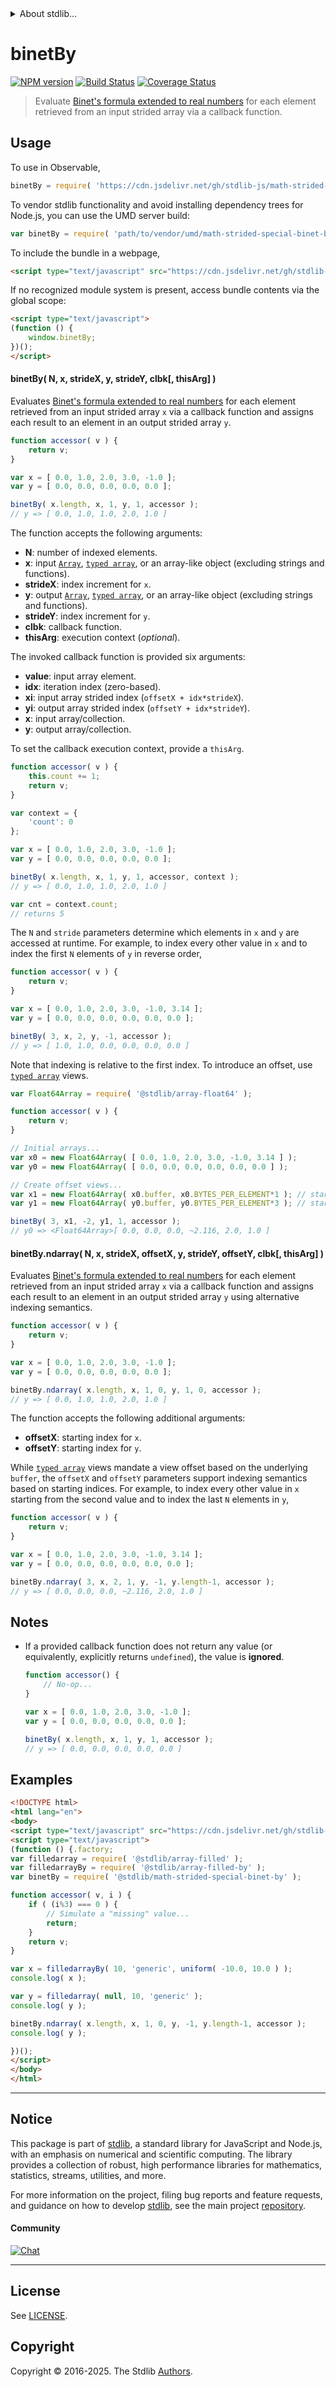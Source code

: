 <!--

@license Apache-2.0

Copyright (c) 2021 The Stdlib Authors.

Licensed under the Apache License, Version 2.0 (the "License");
you may not use this file except in compliance with the License.
You may obtain a copy of the License at

   http://www.apache.org/licenses/LICENSE-2.0

Unless required by applicable law or agreed to in writing, software
distributed under the License is distributed on an "AS IS" BASIS,
WITHOUT WARRANTIES OR CONDITIONS OF ANY KIND, either express or implied.
See the License for the specific language governing permissions and
limitations under the License.

-->

<!-- lint disable maximum-heading-length -->


<details>
  <summary>
    About stdlib...
  </summary>
  <p>We believe in a future in which the web is a preferred environment for numerical computation. To help realize this future, we've built stdlib. stdlib is a standard library, with an emphasis on numerical and scientific computation, written in JavaScript (and C) for execution in browsers and in Node.js.</p>
  <p>The library is fully decomposable, being architected in such a way that you can swap out and mix and match APIs and functionality to cater to your exact preferences and use cases.</p>
  <p>When you use stdlib, you can be absolutely certain that you are using the most thorough, rigorous, well-written, studied, documented, tested, measured, and high-quality code out there.</p>
  <p>To join us in bringing numerical computing to the web, get started by checking us out on <a href="https://github.com/stdlib-js/stdlib">GitHub</a>, and please consider <a href="https://opencollective.com/stdlib">financially supporting stdlib</a>. We greatly appreciate your continued support!</p>
</details>

# binetBy

[![NPM version][npm-image]][npm-url] [![Build Status][test-image]][test-url] [![Coverage Status][coverage-image]][coverage-url] <!-- [![dependencies][dependencies-image]][dependencies-url] -->

> Evaluate [Binet's formula extended to real numbers][@stdlib/math/base/special/binet] for each element retrieved from an input strided array via a callback function.

<section class="intro">

</section>

<!-- /.intro -->



<section class="usage">

## Usage

To use in Observable,

```javascript
binetBy = require( 'https://cdn.jsdelivr.net/gh/stdlib-js/math-strided-special-binet-by@umd/browser.js' )
```

To vendor stdlib functionality and avoid installing dependency trees for Node.js, you can use the UMD server build:

```javascript
var binetBy = require( 'path/to/vendor/umd/math-strided-special-binet-by/index.js' )
```

To include the bundle in a webpage,

```html
<script type="text/javascript" src="https://cdn.jsdelivr.net/gh/stdlib-js/math-strided-special-binet-by@umd/browser.js"></script>
```

If no recognized module system is present, access bundle contents via the global scope:

```html
<script type="text/javascript">
(function () {
    window.binetBy;
})();
</script>
```

#### binetBy( N, x, strideX, y, strideY, clbk\[, thisArg] )

Evaluates [Binet's formula extended to real numbers][@stdlib/math/base/special/binet] for each element retrieved from an input strided array `x` via a callback function and assigns each result to an element in an output strided array `y`.

```javascript
function accessor( v ) {
    return v;
}

var x = [ 0.0, 1.0, 2.0, 3.0, -1.0 ];
var y = [ 0.0, 0.0, 0.0, 0.0, 0.0 ];

binetBy( x.length, x, 1, y, 1, accessor );
// y => [ 0.0, 1.0, 1.0, 2.0, 1.0 ]
```

The function accepts the following arguments:

-   **N**: number of indexed elements.
-   **x**: input [`Array`][mdn-array], [`typed array`][mdn-typed-array], or an array-like object (excluding strings and functions).
-   **strideX**: index increment for `x`.
-   **y**: output [`Array`][mdn-array], [`typed array`][mdn-typed-array], or an array-like object (excluding strings and functions).
-   **strideY**: index increment for `y`.
-   **clbk**: callback function.
-   **thisArg**: execution context (_optional_).

The invoked callback function is provided six arguments:

-   **value**: input array element.
-   **idx**: iteration index (zero-based).
-   **xi**: input array strided index (`offsetX + idx*strideX`).
-   **yi**: output array strided index (`offsetY + idx*strideY`).
-   **x**: input array/collection.
-   **y**: output array/collection.

To set the callback execution context, provide a `thisArg`.

```javascript
function accessor( v ) {
    this.count += 1;
    return v;
}

var context = {
    'count': 0
};

var x = [ 0.0, 1.0, 2.0, 3.0, -1.0 ];
var y = [ 0.0, 0.0, 0.0, 0.0, 0.0 ];

binetBy( x.length, x, 1, y, 1, accessor, context );
// y => [ 0.0, 1.0, 1.0, 2.0, 1.0 ]

var cnt = context.count;
// returns 5
```

The `N` and `stride` parameters determine which elements in `x` and `y` are accessed at runtime. For example, to index every other value in `x` and to index the first `N` elements of `y` in reverse order,

```javascript
function accessor( v ) {
    return v;
}

var x = [ 0.0, 1.0, 2.0, 3.0, -1.0, 3.14 ];
var y = [ 0.0, 0.0, 0.0, 0.0, 0.0, 0.0 ];

binetBy( 3, x, 2, y, -1, accessor );
// y => [ 1.0, 1.0, 0.0, 0.0, 0.0, 0.0 ]
```

Note that indexing is relative to the first index. To introduce an offset, use [`typed array`][mdn-typed-array] views.

```javascript
var Float64Array = require( '@stdlib/array-float64' );

function accessor( v ) {
    return v;
}

// Initial arrays...
var x0 = new Float64Array( [ 0.0, 1.0, 2.0, 3.0, -1.0, 3.14 ] );
var y0 = new Float64Array( [ 0.0, 0.0, 0.0, 0.0, 0.0, 0.0 ] );

// Create offset views...
var x1 = new Float64Array( x0.buffer, x0.BYTES_PER_ELEMENT*1 ); // start at 2nd element
var y1 = new Float64Array( y0.buffer, y0.BYTES_PER_ELEMENT*3 ); // start at 4th element

binetBy( 3, x1, -2, y1, 1, accessor );
// y0 => <Float64Array>[ 0.0, 0.0, 0.0, ~2.116, 2.0, 1.0 ]
```

#### binetBy.ndarray( N, x, strideX, offsetX, y, strideY, offsetY, clbk\[, thisArg] )

Evaluates [Binet's formula extended to real numbers][@stdlib/math/base/special/binet] for each element retrieved from an input strided array `x` via a callback function and assigns each result to an element in an output strided array `y` using alternative indexing semantics.

```javascript
function accessor( v ) {
    return v;
}

var x = [ 0.0, 1.0, 2.0, 3.0, -1.0 ];
var y = [ 0.0, 0.0, 0.0, 0.0, 0.0 ];

binetBy.ndarray( x.length, x, 1, 0, y, 1, 0, accessor );
// y => [ 0.0, 1.0, 1.0, 2.0, 1.0 ]
```

The function accepts the following additional arguments:

-   **offsetX**: starting index for `x`.
-   **offsetY**: starting index for `y`.

While [`typed array`][mdn-typed-array] views mandate a view offset based on the underlying `buffer`, the `offsetX` and `offsetY` parameters support indexing semantics based on starting indices. For example, to index every other value in `x` starting from the second value and to index the last `N` elements in `y`,

```javascript
function accessor( v ) {
    return v;
}

var x = [ 0.0, 1.0, 2.0, 3.0, -1.0, 3.14 ];
var y = [ 0.0, 0.0, 0.0, 0.0, 0.0, 0.0 ];

binetBy.ndarray( 3, x, 2, 1, y, -1, y.length-1, accessor );
// y => [ 0.0, 0.0, 0.0, ~2.116, 2.0, 1.0 ]
```

</section>

<!-- /.usage -->

<section class="notes">

## Notes

-   If a provided callback function does not return any value (or equivalently, explicitly returns `undefined`), the value is **ignored**.

    ```javascript
    function accessor() {
        // No-op...
    }

    var x = [ 0.0, 1.0, 2.0, 3.0, -1.0 ];
    var y = [ 0.0, 0.0, 0.0, 0.0, 0.0 ];

    binetBy( x.length, x, 1, y, 1, accessor );
    // y => [ 0.0, 0.0, 0.0, 0.0, 0.0 ]
    ```

</section>

<!-- /.notes -->

<section class="examples">

## Examples

<!-- eslint no-undef: "error" -->

```html
<!DOCTYPE html>
<html lang="en">
<body>
<script type="text/javascript" src="https://cdn.jsdelivr.net/gh/stdlib-js/random-base-uniform@umd/browser.js"></script>
<script type="text/javascript">
(function () {.factory;
var filledarray = require( '@stdlib/array-filled' );
var filledarrayBy = require( '@stdlib/array-filled-by' );
var binetBy = require( '@stdlib/math-strided-special-binet-by' );

function accessor( v, i ) {
    if ( (i%3) === 0 ) {
        // Simulate a "missing" value...
        return;
    }
    return v;
}

var x = filledarrayBy( 10, 'generic', uniform( -10.0, 10.0 ) );
console.log( x );

var y = filledarray( null, 10, 'generic' );
console.log( y );

binetBy.ndarray( x.length, x, 1, 0, y, -1, y.length-1, accessor );
console.log( y );

})();
</script>
</body>
</html>
```

</section>

<!-- /.examples -->

<!-- Section for related `stdlib` packages. Do not manually edit this section, as it is automatically populated. -->

<section class="related">

</section>

<!-- /.related -->

<!-- Section for all links. Make sure to keep an empty line after the `section` element and another before the `/section` close. -->


<section class="main-repo" >

* * *

## Notice

This package is part of [stdlib][stdlib], a standard library for JavaScript and Node.js, with an emphasis on numerical and scientific computing. The library provides a collection of robust, high performance libraries for mathematics, statistics, streams, utilities, and more.

For more information on the project, filing bug reports and feature requests, and guidance on how to develop [stdlib][stdlib], see the main project [repository][stdlib].

#### Community

[![Chat][chat-image]][chat-url]

---

## License

See [LICENSE][stdlib-license].


## Copyright

Copyright &copy; 2016-2025. The Stdlib [Authors][stdlib-authors].

</section>

<!-- /.stdlib -->

<!-- Section for all links. Make sure to keep an empty line after the `section` element and another before the `/section` close. -->

<section class="links">

[npm-image]: http://img.shields.io/npm/v/@stdlib/math-strided-special-binet-by.svg
[npm-url]: https://npmjs.org/package/@stdlib/math-strided-special-binet-by

[test-image]: https://github.com/stdlib-js/math-strided-special-binet-by/actions/workflows/test.yml/badge.svg?branch=main
[test-url]: https://github.com/stdlib-js/math-strided-special-binet-by/actions/workflows/test.yml?query=branch:main

[coverage-image]: https://img.shields.io/codecov/c/github/stdlib-js/math-strided-special-binet-by/main.svg
[coverage-url]: https://codecov.io/github/stdlib-js/math-strided-special-binet-by?branch=main

<!--

[dependencies-image]: https://img.shields.io/david/stdlib-js/math-strided-special-binet-by.svg
[dependencies-url]: https://david-dm.org/stdlib-js/math-strided-special-binet-by/main

-->

[chat-image]: https://img.shields.io/gitter/room/stdlib-js/stdlib.svg
[chat-url]: https://app.gitter.im/#/room/#stdlib-js_stdlib:gitter.im

[stdlib]: https://github.com/stdlib-js/stdlib

[stdlib-authors]: https://github.com/stdlib-js/stdlib/graphs/contributors

[umd]: https://github.com/umdjs/umd
[es-module]: https://developer.mozilla.org/en-US/docs/Web/JavaScript/Guide/Modules

[deno-url]: https://github.com/stdlib-js/math-strided-special-binet-by/tree/deno
[deno-readme]: https://github.com/stdlib-js/math-strided-special-binet-by/blob/deno/README.md
[umd-url]: https://github.com/stdlib-js/math-strided-special-binet-by/tree/umd
[umd-readme]: https://github.com/stdlib-js/math-strided-special-binet-by/blob/umd/README.md
[esm-url]: https://github.com/stdlib-js/math-strided-special-binet-by/tree/esm
[esm-readme]: https://github.com/stdlib-js/math-strided-special-binet-by/blob/esm/README.md
[branches-url]: https://github.com/stdlib-js/math-strided-special-binet-by/blob/main/branches.md

[stdlib-license]: https://raw.githubusercontent.com/stdlib-js/math-strided-special-binet-by/main/LICENSE

[mdn-array]: https://developer.mozilla.org/en-US/docs/Web/JavaScript/Reference/Global_Objects/Array

[mdn-typed-array]: https://developer.mozilla.org/en-US/docs/Web/JavaScript/Reference/Global_Objects/TypedArray

[@stdlib/math/base/special/binet]: https://github.com/stdlib-js/math-base-special-binet/tree/umd

</section>

<!-- /.links -->
